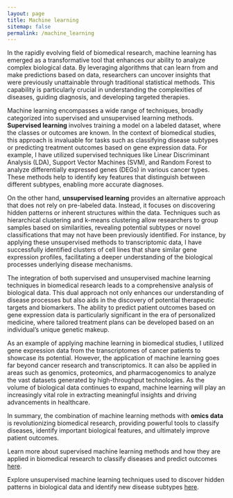 ```yaml
---
layout: page
title: Machine learning
sitemap: false
permalink: /machine_learning
---
```


In the rapidly evolving field of biomedical research, machine learning has emerged as a transformative tool that enhances our ability to analyze complex biological data. By leveraging algorithms that can learn from and make predictions based on data, researchers can uncover insights that were previously unattainable through traditional statistical methods. This capability is particularly crucial in understanding the complexities of diseases, guiding diagnosis, and developing targeted therapies.

Machine learning encompasses a wide range of techniques, broadly categorized into supervised and unsupervised learning methods. **Supervised learning** involves training a model on a labeled dataset, where the classes or outcomes are known. In the context of biomedical studies, this approach is invaluable for tasks such as classifying disease subtypes or predicting treatment outcomes based on gene expression data. For example, I have utilized supervised techniques like Linear Discriminant Analysis (LDA), Support Vector Machines (SVM), and Random Forest to analyze differentially expressed genes (DEGs) in various cancer types. These methods help to identify key features that distinguish between different subtypes, enabling more accurate diagnoses.

On the other hand, **unsupervised learning** provides an alternative approach that does not rely on pre-labeled data. Instead, it focuses on discovering hidden patterns or inherent structures within the data. Techniques such as hierarchical clustering and k-means clustering allow researchers to group samples based on similarities, revealing potential subtypes or novel classifications that may not have been previously identified. For instance, by applying these unsupervised methods to transcriptomic data, I have successfully identified clusters of cell lines that share similar gene expression profiles, facilitating a deeper understanding of the biological processes underlying disease mechanisms.

The integration of both supervised and unsupervised machine learning techniques in biomedical research leads to a comprehensive analysis of biological data. This dual approach not only enhances our understanding of disease processes but also aids in the discovery of potential therapeutic targets and biomarkers. The ability to predict patient outcomes based on gene expression data is particularly significant in the era of personalized medicine, where tailored treatment plans can be developed based on an individual’s unique genetic makeup.

As an example of applying machine learning in biomedical studies, I utilized gene expression data from the transcriptomes of cancer patients to showcase its potential. However, the application of machine learning goes far beyond cancer research and transcriptomics. It can also be applied in areas such as genomics, proteomics, and pharmacogenomics to analyze the vast datasets generated by high-throughput technologies. As the volume of biological data continues to expand, machine learning will play an increasingly vital role in extracting meaningful insights and driving advancements in healthcare.

In summary, the combination of machine learning methods with **omics data** is revolutionizing biomedical research, providing powerful tools to classify diseases, identify important biological features, and ultimately improve patient outcomes.

Learn more about supervised machine learning methods and how they are applied in biomedical research to classify diseases and predict outcomes [here](https://vanngocthuyla.github.io/Data_Analysis/_pages/omics/supervised).

Explore unsupervised machine learning techniques used to discover hidden patterns in biological data and identify new disease subtypes [here](https://vanngocthuyla.github.io/Data_Analysis/_pages/omics/unsupervised).
